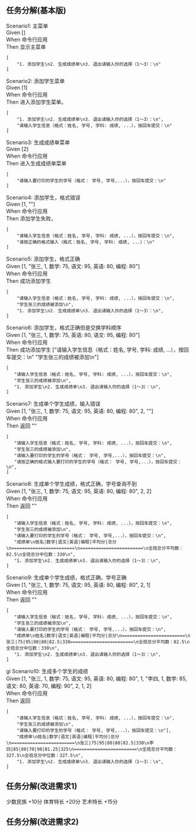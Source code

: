 

## 任务分解(基本版)


Scenario1: 主菜单  
    Given []  
    When 命令行应用  
    Then 显示主菜单
```
[
    "1. 添加学生\n2. 生成成绩单\n3. 退出请输入你的选择（1～3）：\n"
]
```

Scenario2: 添加学生菜单  
    Given [1]  
    When 命令行应用  
    Then 进入添加学生菜单。 
```
[
    "1. 添加学生\n2. 生成成绩单\n3. 退出请输入你的选择（1～3）：\n", 
    "请输入学生信息（格式：姓名, 学号, 学科: 成绩, ...），按回车提交：\n"
]
```

Scenario3: 生成成绩单菜单  
    Given [2]  
    When 命令行应用  
    Then 进入生成成绩单菜单
```
[
    "请输入要打印的学生的学号（格式： 学号, 学号,...），按回车提交：\n"
]
```    
 
Scenario4: 添加学生，格式错误  
    Given [1, ""]  
    When 命令行应用  
    Then 添加学生失败，
```
[
    "请输入学生信息（格式：姓名, 学号, 学科: 成绩, ...），按回车提交：\n", 
    "请按正确的格式输入（格式：姓名, 学号, 学科: 成绩, ...）：\n"
]
```

Scenario5: 添加学生，格式正确  
    Given [1, "张三, 1, 数学: 75, 语文: 95, 英语: 80, 编程: 80"]    
    When 命令行应用  
    Then 成功添加学生 
```
[
    "请输入学生信息（格式：姓名, 学号, 学科: 成绩, ...），按回车提交：\n",
    "学生张三的成绩被添加\n",
    "1. 添加学生\n2. 生成成绩单\n3. 退出请输入你的选择（1～3）：\n",
]
```    

Scenario6: 添加学生，格式正确但是交换学科顺序  
    Given [1, "张三, 1, 数学: 75, 英语: 80, 语文: 95, 编程: 80"]    
    When 命令行应用  
    Then 成功添加学生 ["请输入学生信息（格式：姓名, 学号, 学科: 成绩, ...），按回车提交：\n" "学生张三的成绩被添加\n"]   

 ```
 [
    "请输入学生信息（格式：姓名, 学号, 学科: 成绩, ...），按回车提交：\n", 
    "学生张三的成绩被添加\n",
    "1. 添加学生\n2. 生成成绩单\n3. 退出请输入你的选择（1～3）：\n", 
 ]
 ```    

Scenario7: 生成单个学生成绩，输入错误  
    Given [1, "张三, 1, 数学: 75, 语文: 95, 英语: 80, 编程: 80", 2, ""]  
    When 命令行应用  
    Then 返回 ""  
 ```
 [
    "请输入学生信息（格式：姓名, 学号, 学科: 成绩, ...），按回车提交：\n", 
    "学生张三的成绩被添加\n", 
    "请输入要打印的学生的学号（格式： 学号, 学号,...），按回车提交：\n",
    "请按正确的格式输入要打印的学生的学号（格式： 学号, 学号,...），按回车提交：\n",
 ]
 ```  

Scenario8: 生成单个学生成绩，格式正确，学号查询不到  
    Given [1, "张三, 1, 数学: 75, 语文: 95, 英语: 80, 编程: 80", 2, 2]  
    When 命令行应用  
    Then 返回 ""  
 ```
 [
    "请输入学生信息（格式：姓名, 学号, 学科: 成绩, ...），按回车提交：\n", 
    "学生张三的成绩被添加\n", 
    "请输入要打印的学生的学号（格式： 学号, 学号,...），按回车提交：\n",
    "成绩单\n姓名|数学|语文|英语|编程|平均分|总分\n========================\n========================\n全班总分平均数：82.5\n全班总分中位数：330\n",
    "1. 添加学生\n2. 生成成绩单\n3. 退出请输入你的选择（1～3）：\n",
 ]
 ```  
 
Scenario9: 生成单个学生成绩，格式正确，学号正确  
    Given [1, "张三, 1, 数学: 75, 语文: 95, 英语: 80, 编程: 80", 2, 1]  
    When 命令行应用  
    Then 返回 ""  

 ```
 [
    "请输入学生信息（格式：姓名, 学号, 学科: 成绩, ...），按回车提交：\n", 
    "学生张三的成绩被添加\n", 
    "请输入要打印的学生的学号（格式： 学号, 学号,...），按回车提交：\n",
    "成绩单\n姓名|数学|语文|英语|编程|平均分|总分\n========================\n张三|75|95|80|80|82.5|330========================\n全班总分平均数：82.5\n全班总分中位数：330\n",
    "1. 添加学生\n2. 生成成绩单\n3. 退出请输入你的选择（1～3）：\n",
 ]
 ```    
 gi
Scenario10: 生成多个学生的成绩    
    Given [1, "张三, 1, 数学: 75, 语文: 95, 英语: 80, 编程: 80", 1, "李四, 1, 数学: 85, 语文: 80, 英语: 70, 编程: 90", 2, 1, 2]  
    When 命令行应用  
    Then 返回  

```
[
    "请输入学生信息（格式：姓名, 学号, 学科: 成绩, ...），按回车提交：\n",
    "学生张三的成绩被添加\n", 
    "请输入要打印的学生的学号（格式： 学号, 学号,...），按回车提交：\n"],
    "成绩单\n姓名|数学|语文|英语|编程|平均分|总分\n========================\n张三|75|95|80|80|82.5|330\n李四|85|80|70|90|81.25|325\n========================\n全班总分平均数：327.5\n全班总分中位数：327.5\n",
    "1. 添加学生\n2. 生成成绩单\n3. 退出请输入你的选择（1～3）：\n",
]
```



## 任务分解(改进需求1)


   少数民族 +10分 
   体育特长 +20分 
   艺术特长 +15分
   
   
## 任务分解(改进需求2)
   